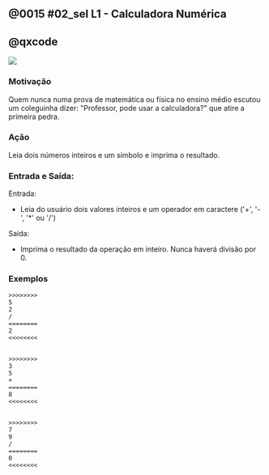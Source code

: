 ## @0015 #02_sel L1 - Calculadora Numérica
## @qxcode

![](https://raw.githubusercontent.com/qxcodefup/arcade/master/base/0015/capa.jpg)

### Motivação

Quem nunca numa prova de matemática ou física no ensino médio escutou um coleguinha dizer: "Professor, pode usar a calculadora?" que atire a primeira pedra.


### Ação

Leia dois números inteiros e um símbolo e imprima o resultado.



### Entrada e Saída:

Entrada:

* Leia do usuário dois valores inteiros e um operador em caractere ('+', '-', '\*' ou '/')

Saída:

* Imprima o resultado da operação em inteiro. Nunca haverá divisão por 0.

### Exemplos
```
>>>>>>>>
5
2
/
========
2
<<<<<<<<


>>>>>>>>
3
5
+
========
8
<<<<<<<<


>>>>>>>>
7
9
/
========
0
<<<<<<<<
```
<!--- 
>>>>>>>>
5
2
*
========
10
<<<<<<<<


>>>>>>>>
-10
2
-
========
-12
<<<<<<<<


>>>>>>>>
-10
4
+
========
-6
<<<<<<<<


>>>>>>>>
8
3
/
========
2
<<<<<<<<


>>>>>>>>
8
2
*
========
16
<<<<<<<<


>>>>>>>>
8
0
+
========
8
<<<<<<<<


--->
